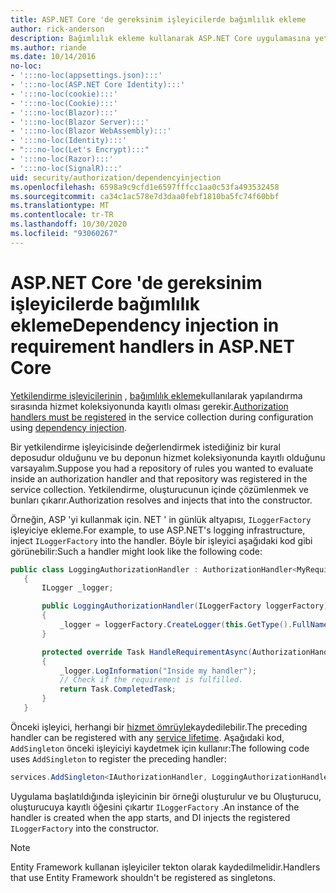 ```yaml
---
title: ASP.NET Core 'de gereksinim işleyicilerde bağımlılık ekleme
author: rick-anderson
description: Bağımlılık ekleme kullanarak ASP.NET Core uygulamasına yetkilendirme gereksinimi işleyicilerini nasıl ekleyeceğinizi öğrenin.
ms.author: riande
ms.date: 10/14/2016
no-loc:
- ':::no-loc(appsettings.json):::'
- ':::no-loc(ASP.NET Core Identity):::'
- ':::no-loc(cookie):::'
- ':::no-loc(Cookie):::'
- ':::no-loc(Blazor):::'
- ':::no-loc(Blazor Server):::'
- ':::no-loc(Blazor WebAssembly):::'
- ':::no-loc(Identity):::'
- ":::no-loc(Let's Encrypt):::"
- ':::no-loc(Razor):::'
- ':::no-loc(SignalR):::'
uid: security/authorization/dependencyinjection
ms.openlocfilehash: 6598a9c9cfd1e6597fffcc1aa0c53fa493532458
ms.sourcegitcommit: ca34c1ac578e7d3daa0febf1810ba5fc74f60bbf
ms.translationtype: MT
ms.contentlocale: tr-TR
ms.lasthandoff: 10/30/2020
ms.locfileid: "93060267"
---
```

# <a name="dependency-injection-in-requirement-handlers-in-aspnet-core"></a><span data-ttu-id="e2ff3-103">ASP.NET Core 'de gereksinim işleyicilerde bağımlılık ekleme</span><span class="sxs-lookup"><span data-stu-id="e2ff3-103">Dependency injection in requirement handlers in ASP.NET Core</span></span>

<a name="security-authorization-di"></a>

<span data-ttu-id="e2ff3-104">[Yetkilendirme işleyicilerinin](xref:security/authorization/policies#handler-registration) , [bağımlılık ekleme](xref:fundamentals/dependency-injection)kullanılarak yapılandırma sırasında hizmet koleksiyonunda kayıtlı olması gerekir.</span><span class="sxs-lookup"><span data-stu-id="e2ff3-104">[Authorization handlers must be registered](xref:security/authorization/policies#handler-registration) in the service collection during configuration using [dependency injection](xref:fundamentals/dependency-injection).</span></span>

<span data-ttu-id="e2ff3-105">Bir yetkilendirme işleyicisinde değerlendirmek istediğiniz bir kural deposudur olduğunu ve bu deponun hizmet koleksiyonunda kayıtlı olduğunu varsayalım.</span><span class="sxs-lookup"><span data-stu-id="e2ff3-105">Suppose you had a repository of rules you wanted to evaluate inside an authorization handler and that repository was registered in the service collection.</span></span> <span data-ttu-id="e2ff3-106">Yetkilendirme, oluşturucunun içinde çözümlenmek ve bunları çıkarır.</span><span class="sxs-lookup"><span data-stu-id="e2ff3-106">Authorization resolves and injects that into the constructor.</span></span>

<span data-ttu-id="e2ff3-107">Örneğin, ASP 'yi kullanmak için. NET ' in günlük altyapısı, `ILoggerFactory` işleyiciye ekleme.</span><span class="sxs-lookup"><span data-stu-id="e2ff3-107">For example, to use ASP.NET's logging infrastructure, inject `ILoggerFactory` into the handler.</span></span> <span data-ttu-id="e2ff3-108">Böyle bir işleyici aşağıdaki kod gibi görünebilir:</span><span class="sxs-lookup"><span data-stu-id="e2ff3-108">Such a handler might look like the following code:</span></span>

```csharp
public class LoggingAuthorizationHandler : AuthorizationHandler<MyRequirement>
   {
       ILogger _logger;

       public LoggingAuthorizationHandler(ILoggerFactory loggerFactory)
       {
           _logger = loggerFactory.CreateLogger(this.GetType().FullName);
       }

       protected override Task HandleRequirementAsync(AuthorizationHandlerContext context, MyRequirement requirement)
       {
           _logger.LogInformation("Inside my handler");
           // Check if the requirement is fulfilled.
           return Task.CompletedTask;
       }
   }
   ```

<span data-ttu-id="e2ff3-109">Önceki işleyici, herhangi bir [hizmet ömrüyle](/dotnet/core/extensions/dependency-injection#service-lifetimes)kaydedilebilir.</span><span class="sxs-lookup"><span data-stu-id="e2ff3-109">The preceding handler can be registered with any [service lifetime](/dotnet/core/extensions/dependency-injection#service-lifetimes).</span></span> <span data-ttu-id="e2ff3-110">Aşağıdaki kod, `AddSingleton` önceki işleyiciyi kaydetmek için kullanır:</span><span class="sxs-lookup"><span data-stu-id="e2ff3-110">The following code uses `AddSingleton` to register the preceding handler:</span></span>

```csharp
services.AddSingleton<IAuthorizationHandler, LoggingAuthorizationHandler>();
```

<span data-ttu-id="e2ff3-111">Uygulama başlatıldığında işleyicinin bir örneği oluşturulur ve bu Oluşturucu, oluşturucuya kayıtlı öğesini çıkartır `ILoggerFactory` .</span><span class="sxs-lookup"><span data-stu-id="e2ff3-111">An instance of the handler is created when the app starts, and DI injects the registered `ILoggerFactory` into the constructor.</span></span>

> [!NOTE]
> <span data-ttu-id="e2ff3-112">Entity Framework kullanan işleyiciler tekton olarak kaydedilmelidir.</span><span class="sxs-lookup"><span data-stu-id="e2ff3-112">Handlers that use Entity Framework shouldn't be registered as singletons.</span></span>

